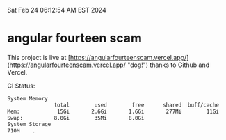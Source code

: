 Sat Feb 24 06:12:54 AM EST 2024

# angular fourteen scam


This project is live at [https://angularfourteenscam.vercel.app/](https://angularfourteenscam.vercel.app/ "dog!") thanks to Github and Vercel.

CI Status: 

```bash
System Memory
               total        used        free      shared  buff/cache   available
Mem:            15Gi       2.6Gi       1.6Gi       277Mi        11Gi        12Gi
Swap:          8.0Gi        35Mi       8.0Gi
System Storage
710M	.
```
```bash
